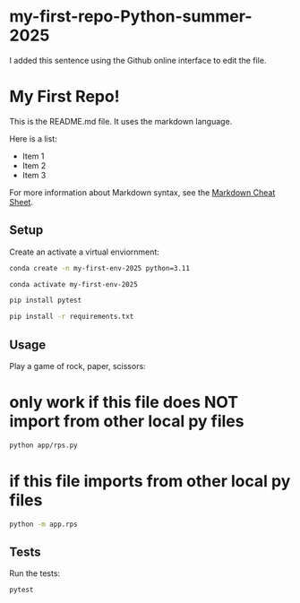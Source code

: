 # my-first-repo-Python-summer-2025


I added this sentence using the Github online interface to edit the file.

# My First Repo!

This is the README.md file. It uses the markdown language.

Here is a list:

  + Item 1
  + Item 2
  + Item 3

For more information about Markdown syntax, see the [Markdown Cheat Sheet](https://www.markdownguide.org/cheat-sheet/).

## Setup

Create an activate a virtual enviornment:

```sh
conda create -n my-first-env-2025 python=3.11

conda activate my-first-env-2025
```

```sh
pip install pytest
```

```sh
pip install -r requirements.txt
```

## Usage

Play a game of rock, paper, scissors:

# only work if this file does NOT import from other local py files
```sh 
python app/rps.py
```

# if this file imports from other local py files
```sh
python -m app.rps
```

## Tests 

Run the tests: 

```sh
pytest
```